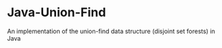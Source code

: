 Java-Union-Find
===============

An implementation of the union-find data structure (disjoint set forests) in Java
